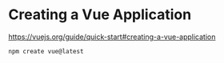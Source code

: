 
# Creating a Vue Application

https://vuejs.org/guide/quick-start#creating-a-vue-application

```sh
npm create vue@latest
```